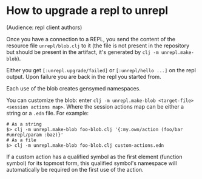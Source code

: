 # How to upgrade a repl to unrepl 

(Audience: repl client authors)

Once you have a connection to a REPL, you send the content of the resource file `unrepl/blob.clj` to it (the file is not present in the repository but should be present in the artifact, it's generated by `clj -m unrepl.make-blob`).

Either you get `[:unrepl.upgrade/failed]` or `[:unrepl/hello ...]` on the repl output. Upon failure you are back in the repl you started from.

Each use of the blob creates gensymed namespaces.

You can customize the blob: enter `clj -m unrepl.make-blob <target-file> <session actions map>`. Where the session actions map can be either a string or a `.edn` file. For example:

```
# As a string
$> clj -m unrepl.make-blob foo-blob.clj '{:my.own/action (foo/bar #unrepl/param :baz)}'
# As a file
$> clj -m unrepl.make-blob foo-blob.clj custom-actions.edn
```

If a custom action has a qualified symbol as the first element (function symbol) for its topmost form, this qualified symbol's namespace will automatically be required on the first use of the action.

